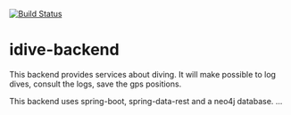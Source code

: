 [![Build Status](https://travis-ci.org/sixrandanes/idive-backend.svg?branch=develop)](https://travis-ci.org/sixrandanes/idive-backend)

# idive-backend

This backend provides services about diving. It will make possible to log dives, consult the logs, save the gps positions.

This backend uses spring-boot, spring-data-rest and a neo4j database.
...
